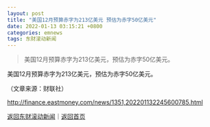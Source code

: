 ```yaml
---
layout: post
title: "美国12月预算赤字为213亿美元 预估为赤字50亿美元"
date: 2022-01-13 03:15:21 +0800
categories: emnews
tags: 东财滚动新闻
---
```

> 美国12月预算赤字为213亿美元，预估为赤字50亿美元。

<p>美国12月预算赤字为213亿美元，预估为赤字50亿美元。</p><p class="em_media">（文章来源：财联社）</p>

<http://finance.eastmoney.com/news/1351,202201132245600785.html>

[返回东财滚动新闻](//finews.withounder.com/emnews/)｜[返回首页](//finews.withounder.com/)